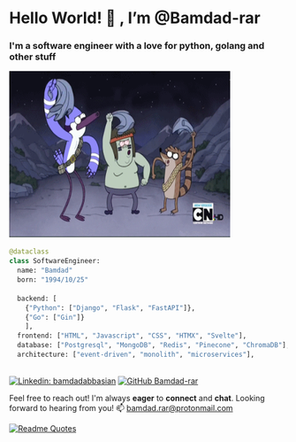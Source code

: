<h1>Hello World! 👋 , I’m @Bamdad-rar</h1>
<h3>I'm a software engineer with a love for python, golang and other stuff</h3>

<p>
  <img  src="./ohh.gif" alt="ohhh" height="300" width="400" />
</p>

```python
@dataclass
class SoftwareEngineer:
  name: "Bamdad"
  born: "1994/10/25"

  backend: [
    {"Python": ["Django", "Flask", "FastAPI"]},
    {"Go": ["Gin"]}
    ],
  frontend: ["HTML", "Javascript", "CSS", "HTMX", "Svelte"],
  database: ["Postgresql", "MongoDB", "Redis", "Pinecone", "ChromaDB"],
  architecture: ["event-driven", "monolith", "microservices"],
  
```


[![Linkedin: bamdadabbasian](https://img.shields.io/badge/-bamdadabbasian-blue?style=flat-square&logo=Linkedin&logoColor=white&link=https://www.linkedin.com/in/bamdadabbasian/)](https://www.linkedin.com/in/bamdadabbasian/)
[![GitHub Bamdad-rar](https://img.shields.io/github/Bamdad-rar?style=social)](https://github.com/Bamdad-rar)
<!-- [![GitHub Bamdad-rar](https://img.shields.io/github/followers/Bamdad-rar?label=follow&style=social)](https://github.com/Bamdad-rar) -->

Feel free to reach out! I'm always **eager** to **connect** and **chat**. Looking forward to hearing from you!
📫 bamdad.rar@protonmail.com

[![Readme Quotes](https://quotes-github-readme.vercel.app/api?type=horizontal&theme=dark&border=true&quote=The%20curse%20of%20much%20knowledge%20is%20often%20indecision.%20What%20is%20better%3F%20To%20be%20born%20good%20or%20to%20overcome%20your%20evil%20nature%20through%20great%20effort%3F&author=paarthurnax)](https://github.com/piyushsuthar/github-readme-quotes)